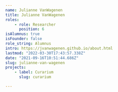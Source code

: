 ```yaml
---
name: Julianne VanWagenen
title: Julianne VanWagenen
roles:
    - role: Researcher
      position: 6
isAlumnus: true
isFounder: false
role_string: Alumnus
intro: https://jvanwagenen.github.io/about.html
lastmod: "2022-03-30T17:43:57.338Z"
date: "2021-09-16T10:51:44.686Z"
slug: julianne-van-wagenen
projects:
    - label: Curarium
      slug: curarium

---
```

